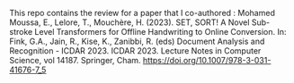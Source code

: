 This repo contains the review for a paper that I co-authored :
Mohamed Moussa, E., Lelore, T., Mouchère, H. (2023). SET, SORT! A Novel Sub-stroke Level Transformers for Offline Handwriting to Online Conversion. In: Fink, G.A., Jain, R., Kise, K., Zanibbi, R. (eds) Document Analysis and Recognition - ICDAR 2023. ICDAR 2023. Lecture Notes in Computer Science, vol 14187. Springer, Cham. https://doi.org/10.1007/978-3-031-41676-7_5
